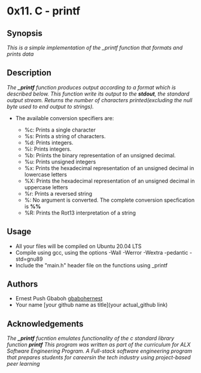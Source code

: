 # 0x11. C - printf

## Synopsis

*This is a simple implementation of the _printf function that formats and prints data*

## Description

*The **_printf** function produces output according to a format which is described below. This function write its output to the **stdout**, the standard output stream. Returns the number of characters printed(excluding the null byte used to end output to strings).*

- The available conversion specifiers are:

  - %c: Prints a single character
  - %s: Prints a string of characters.
  - %d: Prints integers.
  - %i: Prints integers.
  - %b: Priints the binary representation of an unsigned decimal.
  - %u: Prints unsigned integers
  - %x: Prints the hexadecimal representation of an unsigned decimal in lowercase letters
  - %X: Prints the hexadecimal representation of an unsigned decimal in uppercase letters
  - %r: Prints a reversed string
  - %:  No argument is converted. The complete conversion specfication is **%%**
  - %R: Prints the Rot13 interpretation of a string


## Usage

  - All your files will be compiled on Ubuntu 20.04 LTS
  - Compile using gcc, using the options -Wall -Werror -Wextra -pedantic -std=gnu89
  - Include the "main.h" header file on the functions using _printf


## Authors
- Ernest Push Gbaboh [gbabohernest](https://github.com/gbabohernest)
- Your name [your github name as title](your actual_github link)


## Acknowledgements 

*The **_printf** fucntion emulates functionality of the c standard library function **printf**
This program was written as part of the curriculum for ALX Software Engineering Program. A Full-stack software engineering program that prepares students for careersin the tech industry using project-based peer learning* 
